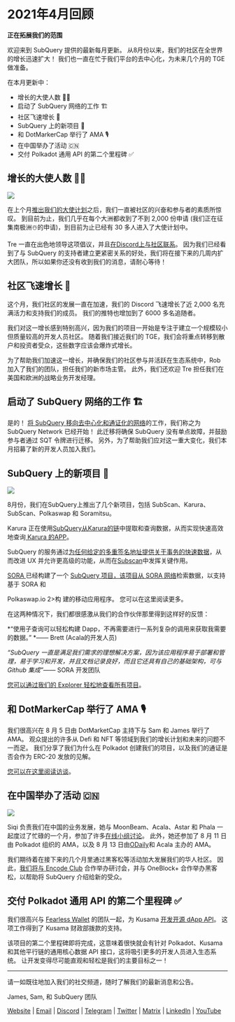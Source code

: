 # 2021年4月回顾

**正在拓展我们的范围**

欢迎来到 SubQuery 提供的最新每月更新。 从8月份以来，我们的社区在全世界的增长迅速扩大！ 我们也一直在忙于我们平台的去中心化，为未来几个月的 TGE 做准备。

在本月更新中：

-   增长的大使人数 👩‍💼
-   启动了 SubQuery 网络的工作  🏗
-   社区飞速增长  🚀
-   SubQuery 上的新项目  🤝
-   和 DotMarkerCap 举行了 AMA  🎙
-   在中国举办了活动  🇨🇳
-   交付 Polkadot 通用 API 的第二个里程碑 ✅

## 增长的大使人数  👩‍💼

![](https://miro.medium.com/max/1400/0*_nOcsPjhQxta_FPH)

在上个月[推出我们的大使计划](https://subquery.medium.com/introducing-the-subquery-ambassador-program-aa82613ab804)之后，我们一直被社区的兴奋和参与者的素质所惊叹。 到目前为止，我们几乎在每个大洲都收到了不到 2,000 份申请 (我们正在征集南极洲☃️的申请)，到目前为止已经有 30 多人进入了大使计划中。

Tre 一直在出色地领导这项倡议，并且[在Discord上与社区联系](https://discord.com/invite/78zg8aBSMG)。 因为我们已经看到了与 SubQuery 的支持者建立更紧密关系的好处，我们将在接下来的几周内扩大团队，所以如果你还没有收到我们的消息，请耐心等待！

## 社区飞速增长  🚀

这个月，我们社区的发展一直在加速，我们的 Discord 飞速增长了近 2,000 名充满活力和支持我们的成员。 我们的推特也增加到了 6000 多名追随者。

我们对这一增长感到特别高兴，因为我们的项目一开始是专注于建立一个规模较小但质量较高的开发人员社区。 随着我们接近我们的 TGE，我们会将重点转移到散户和投资者受众，这些数字应该会爆炸式增长。

为了帮助我们加速这一增长，并确保我们的社区参与并活跃在生态系统中，Rob 加入了我们的团队，担任我们的新市场主管。 此外，我们还欢迎 Tre 担任我们在美国和欧洲的战略业务开发经理。

## 启动了 SubQuery 网络的工作  🏗

是的！ [将 SubQuery 移向去中心化和通证化的网络](https://subquery.medium.com/the-subquery-network-a-summary-46cde0acb010)的工作，我们称之为 SubQuery Network 已经开始！ 此迁移将确保 SubQuery 没有单点故障，并鼓励参与者通过 SQT 令牌进行迁移。 另外，为了帮助我们应对这一重大变化，我们本月招募了新的开发人员加入我们。

## SubQuery 上的新项目  🤝

![](https://miro.medium.com/max/4800/1*yUruZPSKP_0BA6mA72P8xg.gif)

8月份，我们在SubQuery上推出了几个新项目，包括 SubScan、Karura、SubScan、Polkaswap 和 Soramitsu。

Karura 正在使用[SubQuery从Karura的链](https://subquery.medium.com/karura-integrates-with-subquery-to-aggregate-and-serve-defi-data-to-kusama-builders-d34f0e722311?source=your_stories_page-------------------------------------)中提取和查询数据，从而实现快速高效地查询[ Karura 的APP](https://apps.karura.network/)。

SubQuery 的服务通过[为任何给定的多重签名地址提供关于事务的快速数据](https://subquery.medium.com/subscans-multi-signature-tool-powered-by-subquery-926da3e4fc25?source=your_stories_page-------------------------------------)，从而改进 UX 并允许更高级的功能，从而在[Subscan](https://www.subscan.io/)中发挥关键作用。

[ SORA ](https://sora.org/)已经构建了一个 [SubQuery 项目，该项目从 SORA 网络](https://subquery.medium.com/sora-integrates-subquery-to-provide-data-to-the-sora-network-5a73f77a40aa?source=your_stories_page-------------------------------------)检索数据，以支持基于 SORA 和

Polkaswap.io 2>构 建的移动应用程序。 您可以在这里阅读更多。</p> 

在这两种情况下，我们都很感激从我们的合作伙伴那里得到这样好的反馈：

*“使用子查询可以轻松构建 Dapp，不再需要进行一系列复杂的调用来获取我需要的数据。” *—— Brett (Acala的开发人员)

*“SubQuery 一直是满足我们需求的理想解决方案，因为该应用程序易于部署和管理，易于学习和开发，并且文档记录良好，而且它还具有自己的基础架构，可与 Github 集成”*—— SORA 开发团队

[您可以通过我们的 Explorer 轻松地查看所有项目](https://explorer.subquery.network/)。



## 和 DotMarkerCap 举行了 AMA  🎙

我们很高兴在 8 月 5 日由 DotMarketCap 主持下与 Sam 和 James 举行了 AMA。 观众提出的许多从 Defi 和 NFT 等领域到我们的增长计划和未来的问题不一而足。 我们分享了我们为什么在 Polkadot 创建我们的项目，以及我们的通证是否会作为 ERC-20 发放的见解。

[您可以在这里阅读访谈](https://dotmarketcap.com/blog-detail/288/ama30-recap-polkawarriors-x-subquery)。



## 在中国举办了活动  🇨🇳

![](https://miro.medium.com/max/1400/0*A5oqsryFRbGX0MDx)

Siqi 负责我们在中国的业务发展，她与 MoonBeam、Acala、Astar 和 Phala 一起度过了忙碌的一个月，参加了许多[在线小组讨论](https://twitter.com/SubQueryNetwork/status/1425293137103122432/photo/1)。 此外，她还参加了 8 月 11 日由 Polkadot 组织的 AMA，以及 8 月 13 日由[ODaily](http://www.odaily.com/)和 Acala 主办的 AMA。

我们期待着在接下来的几个月里通过黑客松等活动加大发展我们的华人社区。 因此，[我们将与 Encode Club](https://www.eventbrite.co.uk/e/polkadot-hackathon-subquery-workshop-tickets-167321106935?aff=ebdsoporgprofile) 合作举办研讨会，并与 OneBlock+ 合作举办黑客松，以帮助将 SubQuery 介绍给新的受众。



## 交付 Polkadot 通用 API 的第二个里程碑 ✅

我们很高兴与 [Fearless Wallet](https://fearlesswallet.io/) 的团队一起，为 Kusama [开发开源 dApp API](https://docs.google.com/document/d/13L8HBwB6VB-n2g274FFFJKORYPJsq744C6H8iEDQ0-0/edit)。 这项工作得到了 Kusama 财政部拨款的支持。

该项目的第二个里程碑即将完成，这意味着很快就会有针对 Polkadot、Kusama 和其他平行链的通用核心数据 API 接口，这将吸引更多的开发人员进入生态系统。 让开发变得尽可能直观和轻松是我们的主要目标之一！



*****

请一如既往地加入我们的社交频道，随时了解我们的最新消息和公告。

James, Sam, 和 SubQuery 团队

[Website](https://subquery.network/) | [Email](mailto:hello@subquery.network) | [Discord](https://discord.com/invite/78zg8aBSMG) | [Telegram](https://t.me/subquerynetwork) | [Twitter](https://twitter.com/subquerynetwork) | [Matrix](https://matrix.to/#/#subquery:matrix.org) | [LinkedIn](https://www.linkedin.com/company/subquery) | [YouTube](https://www.youtube.com/channel/UCi1a6NUUjegcLHDFLr7CqLw)
